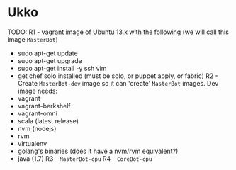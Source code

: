 Ukko
====

TODO:
R1 - vagrant image of Ubuntu 13.x with the following (we will call this image `MasterBot`)
  - sudo apt-get update
  - sudo apt-get upgrade
  - sudo apt-get install -y ssh vim
  - get chef solo installed (must be solo, or puppet apply, or fabric)
R2 - Create `MasterBot-dev` image so it can 'create' `MasterBot` images. Dev image needs:
  - vagrant
  - vagrant-berkshelf
  - vagrant-omni
  - scala (latest release)
  - nvm (nodejs)
  - rvm
  - virtualenv
  - golang's binaries (does it have a nvm/rvm equivalent?)
  - java (1.7)
R3 - `MasterBot-cpu`
R4 - `CoreBot-cpu`

  
